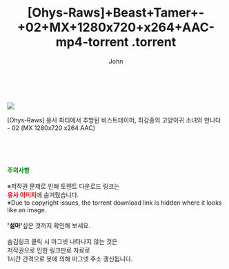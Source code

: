 ﻿---
layout: post
title:  "                   [Ohys-Raws]+Beast+Tamer+-+02+MX+1280x720+x264+AAC-mp4-torrent                .torrent"
author: John
categories: [ 애니/만화 ]
tags: [  ]
image: https://torrentrj58.com/uploadfile/full/8e0aa4ab8c4aaebeaacc7c62d52030c856375951.jpg 
description: "                   [Ohys-Raws]+Beast+Tamer+-+02+MX+1280x720+x264+AAC-mp4-torrent                 torrent 정보 공유"
toc: true
toc_sticky: true
---

<br>
<p><img src="https://torrentrj58.com/uploadfile/full/8e0aa4ab8c4aaebeaacc7c62d52030c856375951.jpg"/></p>
 [Ohys-Raws] 용사 파티에서 추방된 비스트테이머, 최강종의 고양이귀 소녀와 만나다 - 02 (MX 1280x720 x264 AAC)  
    
<br><br><br>
<p data-ke-size="size16"><b><span style="color: green;">주의사항</span></b><br /><br />※저작권 문제로 인해 토렌트 다운로드 링크는<br /><b><span style="color: red;">유사 이미지</span></b>에 숨겨뒀습니다.<br />※Due to copyright issues, the torrent download link is hidden where it looks like an image.<br /><br /><b>'설마'</b>싶은 것까지 확인해 보세요.<br /><br />숨김링크 클릭 시 마그넷 나타나지 않는 것은<br />저작권으로 인한 링크만료 자료로<br />1시간 간격으로 봇에 의해 마그넷 주소 갱신됩니다.</p>
